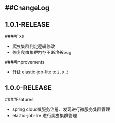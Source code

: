 ##ChangeLog
----

1.0.1-RELEASE
-----

####Fixs
 * 爬虫集群判定逻辑修改
 * 修复爬虫集群内存不断增长bug

####Improvements
 * 升级 elastic-job-lite to `2.0.3`
   
 
1.0.0-RELEASE
-----

####Features
 * spring cloud微服务注册、发现进行微服务集群管理
 * elastic-job-lite 进行爬虫集群管理
